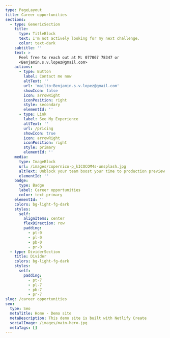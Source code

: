```yaml
---
type: PageLayout
title: Career opportunities
sections:
  - type: GenericSection
    title:
      type: TitleBlock
      text: I'm not actively looking for my next challenge.
      color: text-dark
    subtitle: ''
    text: >
      Feel free to reach out at M: 077067 78347 or
      <Benjamin.s.v.lopez@gmail.com>
    actions:
      - type: Button
        label: Contact me now
        altText: ''
        url: 'mailto:Benjamin.s.v.lopez@gmail.com'
        showIcon: false
        icon: arrowRight
        iconPosition: right
        style: secondary
        elementId: ''
      - type: Link
        label: See My Experience
        altText: ''
        url: /pricing
        showIcon: true
        icon: arrowRight
        iconPosition: right
        style: primary
        elementId: ''
    media:
      type: ImageBlock
      url: /images/copernico-p_kICQCOM4s-unsplash.jpg
      altText: Unblock your team boost your time to production preview
      elementId: ''
    badge:
      type: Badge
      label: Career opportunities
      color: text-primary
    elementId: ''
    colors: bg-light-fg-dark
    styles:
      self:
        alignItems: center
        flexDirection: row
        padding:
          - pt-0
          - pl-0
          - pb-0
          - pr-0
  - type: DividerSection
    title: Divider
    colors: bg-light-fg-dark
    styles:
      self:
        padding:
          - pt-7
          - pl-7
          - pb-7
          - pr-7
slug: /career opportunities
seo:
  type: Seo
  metaTitle: Home - Demo site
  metaDescription: This demo site is built with Netlify Create
  socialImage: /images/main-hero.jpg
  metaTags: []
---
```

